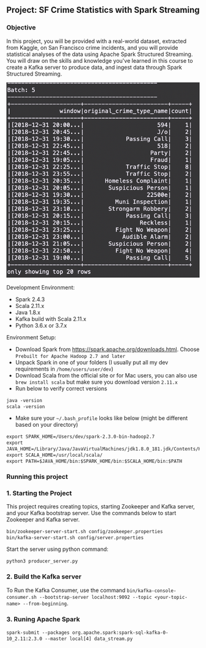 ## Project: SF Crime Statistics with Spark Streaming

### Objective
In this project, you will be provided with a real-world dataset, extracted from Kaggle, on San Francisco crime incidents, and you will provide statistical analyses of the data using Apache Spark Structured Streaming. You will draw on the skills and knowledge you've learned in this course to create a Kafka server to produce data, and ingest data through Spark Structured Streaming.

![log image](Screenshots/logs.png)

Development Environment:
- Spark 2.4.3
- Scala 2.11.x
- Java 1.8.x
- Kafka build with Scala 2.11.x
- Python 3.6.x or 3.7.x

Environment Setup:
- Download Spark from https://spark.apache.org/downloads.html. Choose `Prebuilt for Apache Hadoop 2.7 and later`
- Unpack Spark in one of your folders (I usually put all my dev requirements in `/home/users/user/dev`)
- Download Scala from the official site or for Mac users, you can also use `brew install scala` but make sure you download version `2.11.x`
- Run below to verify correct versions
```
java -version
scala -version
```
- Make sure your `~/.bash_profile` looks like below (might be different based on your directory)
```
export SPARK_HOME=/Users/dev/spark-2.3.0-bin-hadoop2.7
export JAVA_HOME=/Library/Java/JavaVirtualMachines/jdk1.8.0_181.jdk/Contents/Home
export SCALA_HOME=/usr/local/scala/
export PATH=$JAVA_HOME/bin:$SPARK_HOME/bin:$SCALA_HOME/bin:$PATH
```

### Running this project

### 1. Starting the Project
This project requires creating topics, starting Zookeeper and Kafka server, and your Kafka bootstrap server. Use the commands below to start Zookeeper and Kafka server.

```
bin/zookeeper-server-start.sh config/zookeeper.properties
bin/kafka-server-start.sh config/server.properties
```
Start the server using python command:
```
python3 producer_server.py
```

### 2. Build the Kafka server
To Run the Kafka Consumer, use the command `bin/kafka-console-consumer.sh --bootstrap-server localhost:9092 --topic <your-topic-name> --from-beginning`.

### 3. Runing Apache Spark
```
spark-submit --packages org.apache.spark:spark-sql-kafka-0-10_2.11:2.3.0 --master local[4] data_stream.py
```
